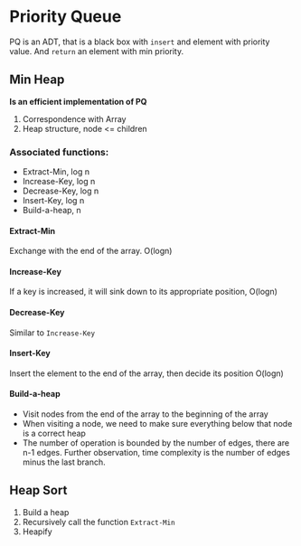 # Priority Queue

PQ is an ADT, that is a black box with `insert` and element with priority value. And `return` an element with min priority.

## Min Heap

**Is an efficient implementation of PQ**
 1. Correspondence with Array
 2. Heap structure, node <= children

### Associated functions:
 * Extract-Min, log n
 * Increase-Key, log n
 * Decrease-Key, log n
 * Insert-Key, log n
 * Build-a-heap, n

#### Extract-Min
Exchange with the end of the array. O(logn)

#### Increase-Key
If a key is increased, it will sink down to its appropriate position, O(logn)

#### Decrease-Key
Similar to `Increase-Key`

#### Insert-Key
Insert the element to the end of the array, then decide its position O(logn)

#### Build-a-heap
 * Visit nodes from the end of the array to the beginning of the array
 * When visiting a node, we need to make sure everything below that node is a correct heap
 * The number of operation is bounded by the number of edges, there are n-1 edges. Further observation, time complexity is the number of edges minus the last branch.

## Heap Sort
 1. Build a heap
 2. Recursively call the function `Extract-Min`
 3. Heapify